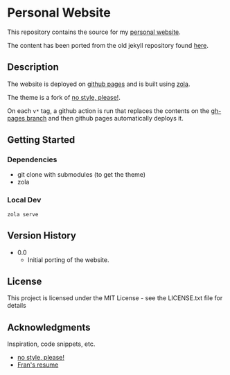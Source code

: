 # Personal Website 

This repository contains the source for my [personal website](https://www.sandeepnambiar.com).

The content has been ported from the old jekyll repository found [here](https://www.github.com/gamedolphin/gamedolphin.old.github.com).

## Description

The website is deployed on [github pages](https://pages.github.com/) and is built using [zola](https://www.getzola.org/).

The theme is a fork of [no style, please!](https://github.com/atgumx/no-style-please).

On each `v*` tag, a github action is run that replaces the contents on the [gh-pages branch](https://github.com/gamedolphin/gamedolphin.github.com/tree/gh-pages) and then github pages automatically deploys it. 

## Getting Started

### Dependencies

* git clone with submodules (to get the theme)
* zola

### Local Dev

```
zola serve
```

## Version History

* 0.0
    * Initial porting of the website.

## License

This project is licensed under the MIT License - see the LICENSE.txt file for details

## Acknowledgments

Inspiration, code snippets, etc.
* [no style, please!](https://github.com/atgumx/no-style-please)
* [Fran's resume](https://frarees.github.io/)
